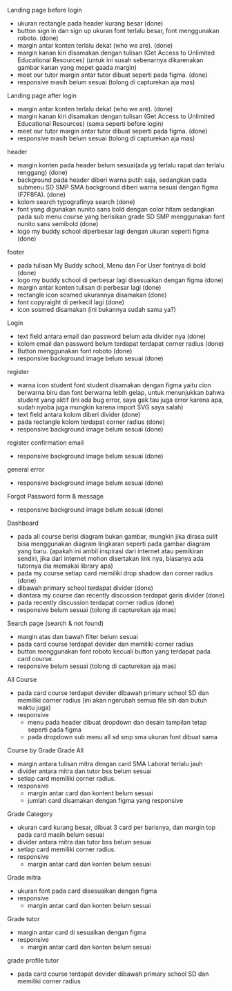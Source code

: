 Landing page before login 
- ukuran rectangle pada header kurang besar  (done)
- button sign in dan sign up ukuran font terlalu besar, font menggunakan roboto. (done) 
- margin antar konten terlalu dekat (who we are). (done)
- margin kanan kiri disamakan dengan tulisan (Get Access to Unlimited Educational Resources) (untuk ini susah sebenarnya dikarenakan gambar kanan yang mepet gaada margin)
- meet our tutor margin antar tutor dibuat seperti pada figma. (done)
- responsive masih belum sesuai (tolong di capturekan aja mas) 
 
Landing page after login 
- margin antar konten terlalu dekat (who we are). (done)
- margin kanan kiri disamakan dengan tulisan (Get Access to Unlimited Educational Resources) (sama seperti before login) 
- meet our tutor margin antar tutor dibuat seperti pada figma. (done)
- responsive masih belum sesuai (tolong di capturekan aja mas) 
 
header  
- margin konten pada header belum sesuai(ada yg terlalu rapat dan terlalu renggang) (done)
- background pada header diberi warna putih saja, sedangkan pada submenu SD SMP SMA background diberi warna sesuai dengan figma (F7F8FA). (done)
- kolom search typografinya search (done)
- font yang digunakan nunito sans bold dengan color hitam sedangkan pada sub menu course yang berisikan grade SD SMP menggunakan font nunito sans semibold (done)
- logo my buddy school diperbesar lagi dengan ukuran seperti figma (done)
 
footer 
- pada tulisan My Buddy school, Menu dan For User fontnya di bold (done)
- logo my buddy school di perbesar lagi disesuaikan dengan figma (done)
- margin antar konten tulisan di perbesar lagi (done)
- rectangle icon sosmed ukurannya disamakan (done)
- font copyraight di perkecil lagi (done)
- icon sosmed disamakan (ini bukannya sudah sama ya?)
 
Login 
- text field antara email dan password belum ada divider nya (done)
- kolom email dan password belum terdapat terdapat corner radius (done)
- Button menggunakan font roboto (done)
- responsive background image belum sesuai (done)
 
register 
- warna icon student font student disamakan dengan figma yaitu cion berwarna biru dan font berwarna lebih gelap, untuk menunjukkan bahwa student yang aktif (ini ada bug error, saya gak tau juga error karena apa, sudah nyoba juga mungkin karena import SVG saya salah)
- text field antara kolom diberi divider (done)
- pada rectangle kolom terdapat corner radius (done)
- responsive background image belum sesuai (done)
 
register confirmation email 
- responsive background image belum sesuai (done)
 
general error 
- responsive background image belum sesuai (done)
 
Forgot Password form & message 
- responsive background image belum sesuai (done)
 
Dashboard 
- pada all course berisi diagram bukan gambar, mungkin jika dirasa sulit bisa menggunakan diagram lingkaran seperti pada gambar diagram yang baru. (apakah ini ambil inspirasi dari internet atau pemikiran sendiri, jika dari internet mohon disertakan link nya, biasanya ada tutornya dia memakai library apa)
- pada my course setiap card memiliki drop shadow dan corner radius (done)
- dibawah primary school terdapat divider (done)
- diantara my course dan recently discussion terdapat garis divider (done) 
- pada recently discussion terdapat corner radius (done)
- responsive belum sesuai (tolong di capturekan aja mas) 
 
Search page (search & not found) 
- margin atas dan bawah filter belum sesuai 
- pada card course terdapat devider dan memiliki corner radius 
- button menggunakan font roboto kecuali button yang terdapat pada card course. 
- responsive belum sesuai (tolong di capturekan aja mas) 

 
All Course 
- pada card course terdapat devider dibawah primary school SD dan memiliki corner radius (ini akan ngerubah semua file sih dan butuh waktu juga)
- responsive  
  - menu pada header dibuat dropdown dan desain tampilan tetap seperti pada figma  
  - pada dropdown sub menu all sd smp sma ukuran font dibuat sama 
 
Course by Grade 
Grade All 
- margin antara tulisan mitra dengan card  SMA Laborat terlalu jauh  
- divider antara mitra dan tutor bss belum sesuai 
- setiap card memiliki corner radius. 
- responsive  
  - margin antar card dan kontent belum sesuai 
  - jumlah card disamakan dengan figma yang responsive 
 
Grade Category 
- ukuran card kurang besar, dibuat 3 card per barisnya, dan margin top pada card masih belum sesuai  
- divider antara mitra dan tutor bss belum sesuai 
- setiap card memiliki corner radius. 
- responsive  
  - margin antar card dan konten belum sesuai 
 
Grade mitra 
- ukuran font pada card disesuaikan dengan figma 
- responsive  
  - margin antar card dan konten belum sesuai 
 
Grade tutor 
- margin antar card di sesuaikan dengan figma 
- responsive  
  - margin antar card dan konten belum sesuai 
 
grade profile tutor  
- pada card course terdapat devider dibawah primary school SD dan memiliki corner radius 